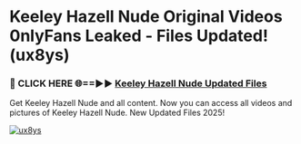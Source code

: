 # Keeley Hazell Nude Original Videos 0nlyFans Leaked - Files Updated! (ux8ys)

<h3>🔴 CLICK HERE 🌐==►► <a href="https://tinyurl.com/52m3yx9h" rel="nofollow">Keeley Hazell Nude Updated Files</a></h3>

Get Keeley Hazell Nude and all content. Now you can access all videos and pictures of Keeley Hazell Nude. New Updated Files 2025!

[![ux8ys](https://i.imgur.com/TnHtlc8.gif)](https://tinyurl.com/52m3yx9h)
